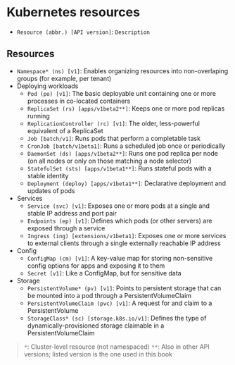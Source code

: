 # Kubernetes resources

- `Resource (abbr.) [API version]`: `Description`

## Resources

- `Namespace* (ns) [v1]`: Enables organizing resources into non-overlaping
  groups (for example, per tenant)
- Deploying workloads
  - `Pod (po) [v1]`: The basic deployable unit containing one or more processes
    in co-located containers
  - `ReplicaSet (rs) [apps/v1beta2**]`: Keeps one or more pod replicas running
  - `ReplicationController (rc) [v1]`: The older, less-powerful equivalent of a
    ReplicaSet
  - `Job [batch/v1]`: Runs pods that perform a completable task
  - `CronJob [batch/v1beta1]`: Runs a scheduled job once or periodically
  - `DaemonSet (ds) [apps/v1beta2**]`: Runs one pod replica per node (on all
    nodes or only on those matching a node selector)
  - `StatefulSet (sts) [apps/v1beta1**]`: Runs stateful pods with a stable
    identity
  - `Deployment (deploy) [apps/v1beta1**]`: Declarative deployment and updates
    of pods
- Services
  - `Service (svc) [v1]`: Exposes one or more pods at a single and stable IP
    address and port pair
  - `Endpoints (ep) [v1]`: Defines which pods (or other servers) are exposed
    through a service
  - `Ingress (ing) [extensions/v1beta1]`: Exposes one or more services to
    external clients through a single externally reachable IP address
- Config
  - `ConfigMap (cm) [v1]`: A key-value map for storing non-sensitive config
    options for apps and exposing it to them
  - `Secret [v1]`: Like a ConfigMap, but for sensitive data
- Storage
  - `PersistentVolume* (pv) [v1]`: Points to persistent storage that can be
    mounted into a pod through a PersistentVolumeClaim
  - `PersistentVolumeClaim (pvc) [v1]`: A request for and claim to a
    PersistentVolume
  - `StorageClass* (sc) [storage.k8s.io/v1]`: Defines the type of
    dynamically-provisioned storage claimable in a PersistentVolumeClaim

> `*`: Cluster-level resource (not namespaced)
> `**`: Also in other API versions; listed version is the one used in this book

